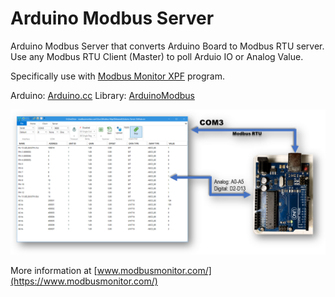# Arduino Modbus Server

Arduino Modbus Server that converts Arduino Board to Modbus RTU server. Use any Modbus RTU Client (Master) to poll Arduio IO or Analog Value. 

Specifically use with [Modbus Monitor XPF]([url](https://www.modbusmonitor.com/)) program. 


Arduino: [Arduino.cc]([url](https://www.arduino.cc/reference/en/libraries/arduinomodbus/))
Library: [ArduinoModbus]([url](https://www.arduino.cc/reference/en/libraries/arduinomodbus/))


![Arduino Modbus RTU Server](/assets/ArduinoModbusMonitorXPF.png?raw=false "Arduino Modbus RTU Server")



More information at [www.modbusmonitor.com/](https://www.modbusmonitor.com/)
